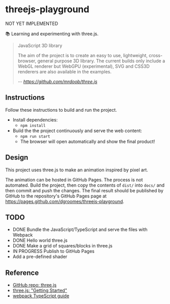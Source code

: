 # threejs-playground

NOT YET IMPLEMENTED

📚 Learning and experimenting with three.js.

> JavaScript 3D library
> 
> The aim of the project is to create an easy to use, lightweight, cross-browser, general purpose 3D library. The
> current builds only include a WebGL renderer but WebGPU (experimental), SVG and CSS3D renderers are also available in
> the examples.
> 
> -- <cite>https://github.com/mrdoob/three.js</cite>

## Instructions

Follow these instructions to build and run the project.

* Install dependencies:
  * `npm install`
* Build the the project continuously and serve the web content:
  * `npm run start`
  * The browser will open automatically and show the final product!

## Design

This project uses three.js to make an animation inspired by pixel art.

The animation can be hosted in GitHub Pages. The process is not automated. Build the project, then copy the contents of
`dist/` into `docs/` and then commit and push the changes. The final result should be published by GitHub to the
repository's GitHub Pages page at <https://pages.github.com/dgroomes/threejs-playground>.

## TODO

* DONE Bundle the JavaScript/TypeScript and serve the files with Webpack
* DONE Hello world three.js
* DONE Make a grid of squares/blocks in three.js
* IN PROGRESS Publish to GitHub Pages
* Add a pre-defined shader

## Reference

* [GitHub repo: three.js](https://github.com/mrdoob/three.js)
* [three.js: "Getting Started"](https://threejs.org/docs/index.html#manual/en/introduction/Creating-a-scene)
* [webpack TypeScript guide](https://webpack.js.org/guides/typescript/)
